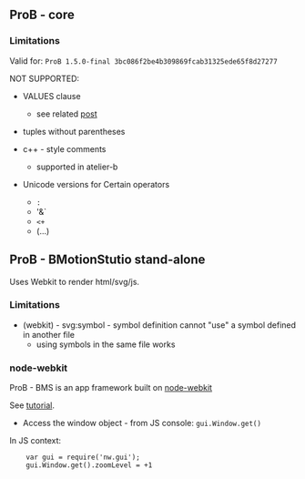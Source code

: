 

## ProB - core

### Limitations

Valid for: `ProB 1.5.0-final 3bc086f2be4b309869fcab31325ede65f8d27277`

NOT SUPPORTED:
- VALUES clause
	- see related [post](https://groups.google.com/forum/#!topic/prob-users/ObdhVgF0dpY)
- tuples without parentheses
- c++ - style comments
	- supported in atelier-b  	
 
- Unicode versions for Certain operators
	- `:`
	- '&`
	- `<+`
	- (...)
	 

## ProB - BMotionStutio stand-alone

Uses Webkit to render html/svg/js.

### Limitations

- (webkit) - svg:symbol - symbol definition cannot "use" a symbol defined in another file
	- using symbols in the same file works

### node-webkit

ProB - BMS is an app framework built on [node-webkit](https://github.com/nwjs/nw.js)

See [tutorial](https://gentlenode.com/journal/node-webkit-1-complete-cheatsheet/26).

- Access the window object - from JS console: `gui.Window.get()`

In JS context:
```
	var gui = require('nw.gui');
	gui.Window.get().zoomLevel = +1
```
